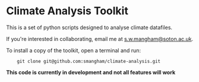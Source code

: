 # Climate Analysis Toolkit

This is a set of python scripts designed to analyse climate datafiles.

If you're interested in collaborating, email me at s.w.mangham@soton.ac.uk.

To install a copy of the toolkit, open a terminal and run:

```
    git clone git@github.com:smangham/climate-analysis.git
```

**This code is currently in development and not all features will work**
